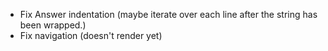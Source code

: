 + Fix Answer indentation (maybe iterate over each line after the string has been wrapped.)
+ Fix navigation (doesn't render yet)
